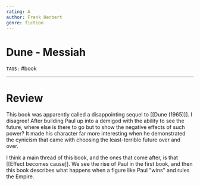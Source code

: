 ```yaml
---
rating: A
author: Frank Herbert
genre: fiction
---
```

# Dune - Messiah
`TAGS:` #book

---
# Review
This book was apparently called a disappointing sequel to [[Dune (1965)]]. I disagree! After building Paul up into a demigod with the ability to see the future, where else is there to go but to show the negative effects of such power? It made his character far more interesting when he demonstrated the cynicism that came with choosing the least-terrible future over and over. 

I think a main thread of this book, and the ones that come after, is that [[Effect becomes cause]]. We see the rise of Paul in the first book, and then this book describes what happens when a figure like Paul "wins" and rules the Empire. 